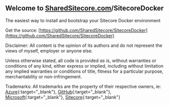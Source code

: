## Welcome to [SharedSitecore.com](/)/SitecoreDocker
The easiest way to install and bootstrap your Sitecore Docker environment

Get the source: [https://github.com/SharedSitecore/SitecoreDocker](https://github.com/SharedSitecore/SitecoreDocker)

Disclaimer: All content is the opinion of its authors and do not represent the views of myself, employer or anyone else.

Unless otherwise stated, all code is provided *as is*, without warranties or conditions of any kind, either express or implied, including without limitation any implied warranties or conditions of title, fitness for a particular purpose, merchantability or non-infringement.

Trademarks: All trademarks are the property of their respective owners, ie: [Azure](https://azure.com){:target="_blank"}, [GitHub](https://github.com){:target="_blank"}, [Microsoft](https://microsoft.com){:target="_blank"}, [Sitecore](https://sitecore.com){:target="_blank"}
